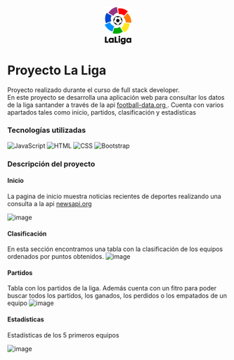 
<p align="center">
  <img src="https://github.com/Irenegdp94/Project2_LaLiga/blob/master/images/logo.jpeg" alt="logo" width="60"/>
</p>

# Proyecto La Liga
Proyecto realizado durante el curso de full stack developer.  
En este proyecto se desarrolla una aplicación web para consultar los datos de la liga santander a través de la api <a href="https://www.football-data.org"> football-data.org </a>. Cuenta con varios apartados tales como inicio, partidos, clasificación y estadísticas

### Tecnologías utilizadas
![JavaScript](https://img.shields.io/static/v1?label=&labelColor=F1F1F2&message=JavaScript&color=black&logo=javaScript&style=flat-square)
![HTML](https://img.shields.io/static/v1?label=&labelColor=F1F1F2&message=HTML&color=F46246&logo=HTML5&style=flat-square)
![CSS](https://img.shields.io/static/v1?label=&labelColor=F1F1F2&message=CSS&color=145da0&logo=CSS3&logoColor=orange&style=flat-square)
![Bootstrap](https://img.shields.io/static/v1?label=&labelColor=F1F1F2&message=Bootstrap&color=49326B&logo=Bootstrap&style=flat-square)  

### Descripción del proyecto
#### Inicio
La pagina de inicio muestra noticias recientes de deportes realizando una consulta a la api <a href="https://newsapi.org"> newsapi.org </a>  

![image](https://user-images.githubusercontent.com/77295901/147590247-48df9a6f-8b03-4627-b7fd-48ed82f75882.png)  

#### Clasificación
En esta sección encontramos una tabla con la clasificación de los equipos ordenados por puntos obtenidos.
![image](https://user-images.githubusercontent.com/77295901/147590525-48b46dc4-b10a-4d8e-afe1-7e3394736e7a.png)

#### Partidos  
Tabla con los partidos de la liga. Además cuenta con un fitro para poder buscar todos los partidos, los ganados, los perdidos o los empatados de un equipo 
![image](https://user-images.githubusercontent.com/77295901/147590623-5f8e92d4-d284-416b-b4fb-4d51f161dc17.png)

#### Estadísticas
Estadísticas de los 5 primeros equipos  

![image](https://user-images.githubusercontent.com/77295901/147591110-a77cc9f0-002d-4d8f-8431-944800bfc218.png)





